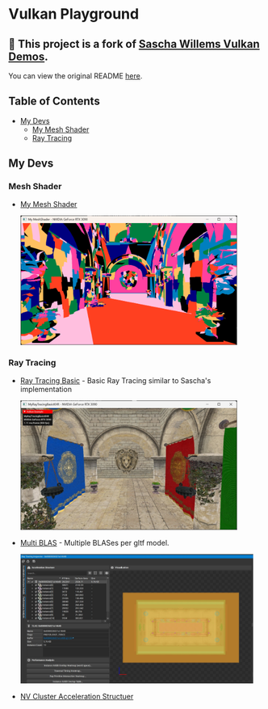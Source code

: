 # Vulkan Playground

## 📌 This project is a fork of [Sascha Willems Vulkan Demos](https://github.com/SaschaWillems/Vulkan).
You can view the original README [here](https://github.com/SaschaWillems/Vulkan#readme).

## Table of Contents
+ [My Devs](#my-devs)
    + [My Mesh Shader](#mesh-shader)
    + [Ray Tracing](#ray-tracing)

## My Devs

### Mesh Shader

- [My Mesh Shader](MyDevs/myMeshShader/)

    <img src="screenshots/myDevs/MyMeshShader_Meshlets.jpg" height="256px">


### Ray Tracing

- [Ray Tracing Basic](MyDevs/myRaytracingBasic/) - Basic Ray Tracing similar to Sascha's implementation

    <img src="screenshots/myDevs/RayTracingBasic_KHR.jpg" height="256px">
- [Multi BLAS](MyDevs/myMultiBLAS/) - Multiple BLASes per gltf model.

    <img src="screenshots/myDevs/MultiBLAS.jpg" height="256px">
    
- [NV Cluster Acceleration Structuer](MyDevs/myClusterAccelerationStructureNV/)